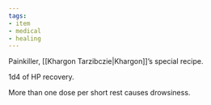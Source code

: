```yaml
---
tags:
- item
- medical
- healing
---
```


Painkiller, [[Khargon Tarzibczie|Khargon]]’s special recipe.

1d4 of HP recovery.

More than one dose per short rest causes drowsiness.